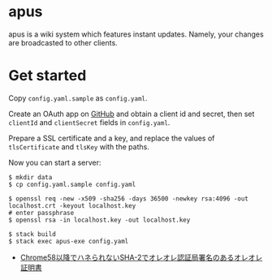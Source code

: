 # apus

apus is a wiki system which features instant updates. Namely, your changes are broadcasted to other clients.

# Get started

Copy `config.yaml.sample` as `config.yaml`.

Create an OAuth app on [GitHub](https://github.com/settings/developers) and obtain a client id and secret, then set `clientId` and `clientSecret` fields in `config.yaml`.

Prepare a SSL certificate and a key, and replace the values of `tlsCertificate` and `tlsKey` with the paths.

Now you can start a server:

```shell
$ mkdir data
$ cp config.yaml.sample config.yaml

$ openssl req -new -x509 -sha256 -days 36500 -newkey rsa:4096 -out localhost.crt -keyout localhost.key
# enter passphrase
$ openssl rsa -in localhost.key -out localhost.key

$ stack build
$ stack exec apus-exe config.yaml
```

- [Chrome58以降でハネられないSHA-2でオレオレ認証局署名のあるオレオレ証明書](https://qiita.com/mkgask/items/8d66dcada58a485e3585)